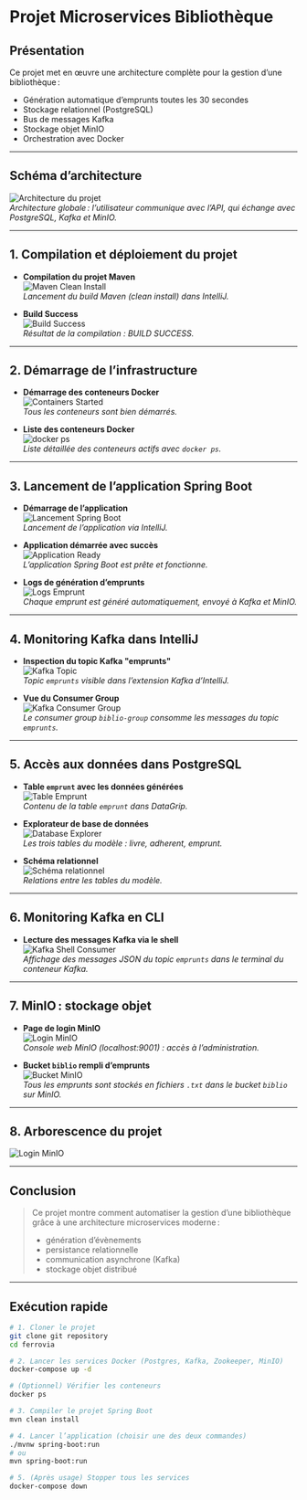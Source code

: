 #  Projet Microservices Bibliothèque 

## Présentation

Ce projet met en œuvre une architecture complète pour la gestion d’une bibliothèque :
- Génération automatique d’emprunts toutes les 30 secondes
- Stockage relationnel (PostgreSQL)
- Bus de messages Kafka
- Stockage objet MinIO
- Orchestration avec Docker

---

## Schéma d’architecture

![Architecture du projet](images/architecture.png)  
*Architecture globale : l’utilisateur communique avec l’API, qui échange avec PostgreSQL, Kafka et MinIO.*

---

## 1. Compilation et déploiement du projet

- **Compilation du projet Maven**  
  ![Maven Clean Install](images/fig1.png)  
  *Lancement du build Maven (clean install) dans IntelliJ.*

- **Build Success**  
  ![Build Success](images/fig2.png)  
  *Résultat de la compilation : BUILD SUCCESS.*

---

## 2. Démarrage de l’infrastructure

- **Démarrage des conteneurs Docker**  
  ![Containers Started](images/fig3.png)  
  *Tous les conteneurs sont bien démarrés.*

- **Liste des conteneurs Docker**  
  ![docker ps](images/fig4.png)  
  *Liste détaillée des conteneurs actifs avec `docker ps`.*

---

## 3. Lancement de l’application Spring Boot

- **Démarrage de l’application**  
  ![Lancement Spring Boot](images/fig5.png)  
  *Lancement de l’application via IntelliJ.*

- **Application démarrée avec succès**  
  ![Application Ready](images/fig6.png)  
  *L’application Spring Boot est prête et fonctionne.*

- **Logs de génération d’emprunts**  
  ![Logs Emprunt](images/fig7.png)  
  *Chaque emprunt est généré automatiquement, envoyé à Kafka et MinIO.*

---

## 4. Monitoring Kafka dans IntelliJ

- **Inspection du topic Kafka "emprunts"**  
  ![Kafka Topic](images/fig8.png)  
  *Topic `emprunts` visible dans l’extension Kafka d’IntelliJ.*

- **Vue du Consumer Group**  
  ![Kafka Consumer Group](images/fig9.png)  
  *Le consumer group `biblio-group` consomme les messages du topic `emprunts`.*

---

## 5. Accès aux données dans PostgreSQL

- **Table `emprunt` avec les données générées**  
  ![Table Emprunt](images/fig10.png)  
  *Contenu de la table `emprunt` dans DataGrip.*

- **Explorateur de base de données**  
  ![Database Explorer](images/fig11.png)  
  *Les trois tables du modèle : livre, adherent, emprunt.*

- **Schéma relationnel**  
  ![Schéma relationnel](images/fig12.png)  
  *Relations entre les tables du modèle.*

---

## 6. Monitoring Kafka en CLI

- **Lecture des messages Kafka via le shell**  
  ![Kafka Shell Consumer](images/fig13.png)  
  *Affichage des messages JSON du topic `emprunts` dans le terminal du conteneur Kafka.*

---

## 7. MinIO : stockage objet

- **Page de login MinIO**  
  ![Login MinIO](images/fig14.png)  
  *Console web MinIO (localhost:9001) : accès à l’administration.*

- **Bucket `biblio` rempli d’emprunts**  
  ![Bucket MinIO](images/fig15.png)  
  *Tous les emprunts sont stockés en fichiers `.txt` dans le bucket `biblio` sur MinIO.*

---

## 8. Arborescence du projet

![Login MinIO](images/fig16.png)

---

## Conclusion

> Ce projet montre comment automatiser la gestion d’une bibliothèque grâce à une architecture microservices moderne :
> - génération d’évènements
> - persistance relationnelle
> - communication asynchrone (Kafka)
> - stockage objet distribué
---
##  Exécution rapide

```bash
# 1. Cloner le projet
git clone git repository
cd ferrovia

# 2. Lancer les services Docker (Postgres, Kafka, Zookeeper, MinIO)
docker-compose up -d

# (Optionnel) Vérifier les conteneurs
docker ps

# 3. Compiler le projet Spring Boot
mvn clean install

# 4. Lancer l’application (choisir une des deux commandes)
./mvnw spring-boot:run
# ou
mvn spring-boot:run

# 5. (Après usage) Stopper tous les services
docker-compose down




